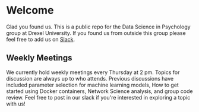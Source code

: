 # Welcome

Glad you found us. This is a public repo for the Data Science in Psychology group at Drexel University. If you found us from outside this group please feel free to add us
on [Slack](https://join.slack.com/t/datasciencean-lot8019/shared_invite/zt-hjhaz9gw-7bHVuROpdFn_uvT074wtUQ). 

## Weekly Meetings 
We currently hold weekly meetings every Thursday at 2 pm. Topics for discussion are always up to who attends. Previous discussions have included parameter selection
for machine learning models, How to get started using Docker containers, Network Science analysis, and group code review. Feel free to post in our slack if you're interested
in exploring a topic with us!
